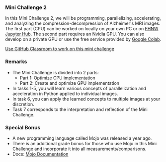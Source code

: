 ### Mini Challenge 2

In this Mini Challenge 2, we will be programming, parallelizing, accelerating, and analyzing the compression-decompression of Alzheimer's MRI images. The first part (CPU) can be worked on locally on your own PC or on [FHNW Jupyter Hub](https://jhub.cs.technik.fhnw.ch/). The second part requires an Nvidia GPU. You can also develop on a private GPU or use the free service provided by [Google Colab](colab.research.google.com/).

[Use GitHub Classroom to work on this mini challenge](https://classroom.github.com/a/Na8cjd35)
### Remarks
* The Mini Challenge is divided into 2 parts:
  * Part 1: Optimize CPU implementation
  * Part 2: Create and optimize GPU implementation
* In tasks 1-5, you will learn various concepts of parallelization and acceleration in Python applied to individual images.
* In task 6, you can apply the learned concepts to multiple images at your discretion.
* Task 7 corresponds to the interpretation and reflection of the Mini Challenge.


### Special Bonus
* A new programming language called Mojo was released a year ago.
* There is an additional grade bonus for those who use Mojo in this Mini Challenge and incorporate it into all measurements/comparisons.
* Docs: [Mojo Documentation](https://docs.modular.com/mojo/)

